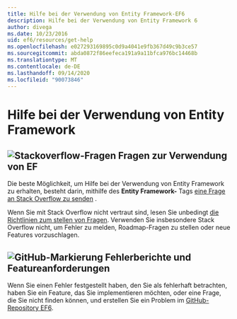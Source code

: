 ```yaml
---
title: Hilfe bei der Verwendung von Entity Framework-EF6
description: Hilfe bei der Verwendung von Entity Framework 6
author: divega
ms.date: 10/23/2016
uid: ef6/resources/get-help
ms.openlocfilehash: e027293169895c0d9a4041e9fb367d49c9b3ce57
ms.sourcegitcommit: abda0872f86eefeca191a9a11bfca976bc14468b
ms.translationtype: MT
ms.contentlocale: de-DE
ms.lasthandoff: 09/14/2020
ms.locfileid: "90073846"
---
```

# <a name="get-help-using-entity-framework"></a>Hilfe bei der Verwendung von Entity Framework
## <a name="stackoverflow-questions-questions-about-using-ef"></a>![Stackoverflow-Fragen](~/ef6/media/stackoverflow.png) Fragen zur Verwendung von EF  

Die beste Möglichkeit, um Hilfe bei der Verwendung von Entity Framework zu erhalten, besteht darin, mithilfe des **Entity Framework-** Tags [eine Frage an Stack Overflow zu senden](https://stackoverflow.com/questions/ask) .  

Wenn Sie mit Stack Overflow nicht vertraut sind, lesen Sie unbedingt [die Richtlinien zum stellen von Fragen](https://stackoverflow.com/help/asking). Verwenden Sie insbesondere Stack Overflow nicht, um Fehler zu melden, Roadmap-Fragen zu stellen oder neue Features vorzuschlagen.  

## <a name="github-mark-bug-reports-and-feature-requests"></a>![GitHub-Markierung](~/ef6/media/github-mark-32px.png) Fehlerberichte und Featureanforderungen  

Wenn Sie einen Fehler festgestellt haben, den Sie als fehlerhaft betrachten, haben Sie ein Feature, das Sie implementieren möchten, oder eine Frage, die Sie nicht finden können, und erstellen Sie ein Problem im [GitHub-Repository EF6](https://github.com/aspnet/EntityFramework6/issues).
